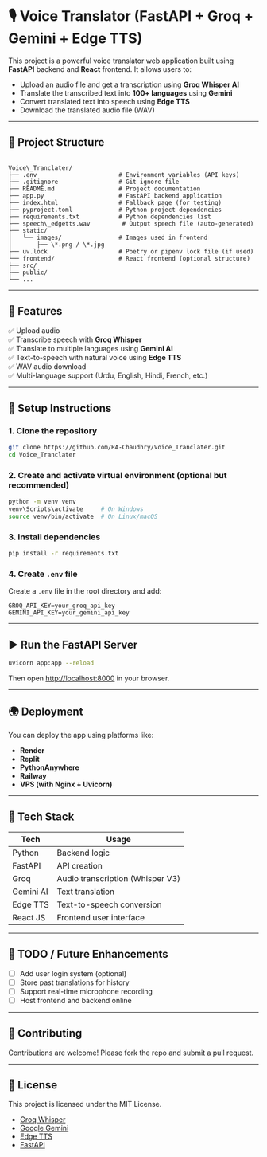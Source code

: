 # 🎙️ Voice Translator (FastAPI + Groq + Gemini + Edge TTS)

This project is a powerful voice translator web application built using **FastAPI** backend and **React** frontend. It allows users to:
- Upload an audio file and get a transcription using **Groq Whisper AI**
- Translate the transcribed text into **100+ languages** using **Gemini**
- Convert translated text into speech using **Edge TTS**
- Download the translated audio file (WAV)

---

## 📂 Project Structure

```

Voice\_Tranclater/
├── .env                       # Environment variables (API keys)
├── .gitignore                 # Git ignore file
├── README.md                  # Project documentation
├── app.py                     # FastAPI backend application
├── index.html                 # Fallback page (for testing)
├── pyproject.toml             # Python project dependencies
├── requirements.txt           # Python dependencies list
├── speech\_edgetts.wav         # Output speech file (auto-generated)
├── static/
│   └── images/                # Images used in frontend
│       ├── \*.png / \*.jpg
├── uv.lock                    # Poetry or pipenv lock file (if used)
└── frontend/                  # React frontend (optional structure)
├── src/
├── public/
└── ...

````

---

## 🚀 Features

✅ Upload audio  
✅ Transcribe speech with **Groq Whisper**  
✅ Translate to multiple languages using **Gemini AI**  
✅ Text-to-speech with natural voice using **Edge TTS**  
✅ WAV audio download  
✅ Multi-language support (Urdu, English, Hindi, French, etc.)  

---

## 🔧 Setup Instructions

### 1. Clone the repository
```bash
git clone https://github.com/RA-Chaudhry/Voice_Tranclater.git
cd Voice_Tranclater
````

### 2. Create and activate virtual environment (optional but recommended)

```bash
python -m venv venv
venv\Scripts\activate     # On Windows
source venv/bin/activate  # On Linux/macOS
```

### 3. Install dependencies

```bash
pip install -r requirements.txt
```

### 4. Create `.env` file

Create a `.env` file in the root directory and add:

```
GROQ_API_KEY=your_groq_api_key
GEMINI_API_KEY=your_gemini_api_key
```

---

## ▶️ Run the FastAPI Server

```bash
uvicorn app:app --reload
```

Then open [http://localhost:8000](http://localhost:8000) in your browser.

---

## 🌍 Deployment

You can deploy the app using platforms like:

* **Render**
* **Replit**
* **PythonAnywhere**
* **Railway**
* **VPS (with Nginx + Uvicorn)**

---

## 🧠 Tech Stack

| Tech      | Usage                            |
| --------- | -------------------------------- |
| Python    | Backend logic                    |
| FastAPI   | API creation                     |
| Groq      | Audio transcription (Whisper V3) |
| Gemini AI | Text translation                 |
| Edge TTS  | Text-to-speech conversion        |
| React JS  | Frontend user interface          |

---

## 📌 TODO / Future Enhancements

* [ ] Add user login system (optional)
* [ ] Store past translations for history
* [ ] Support real-time microphone recording
* [ ] Host frontend and backend online

---

## 🤝 Contributing

Contributions are welcome! Please fork the repo and submit a pull request.

---

## 📄 License

This project is licensed under the MIT License.


* [Groq Whisper](https://console.groq.com/)
* [Google Gemini](https://ai.google.dev/)
* [Edge TTS](https://github.com/rany2/edge-tts)
* [FastAPI](https://fastapi.tiangolo.com/)

